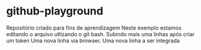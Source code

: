 # github-playground
Repositório criado para fins de aprendizagem
Neste exemplo estamos editando o arquivo utlizando o git bash.
Subindo mais uma linhas após criar um token
Uma nova linha via browser.
Uma nova linha a ser integrada
